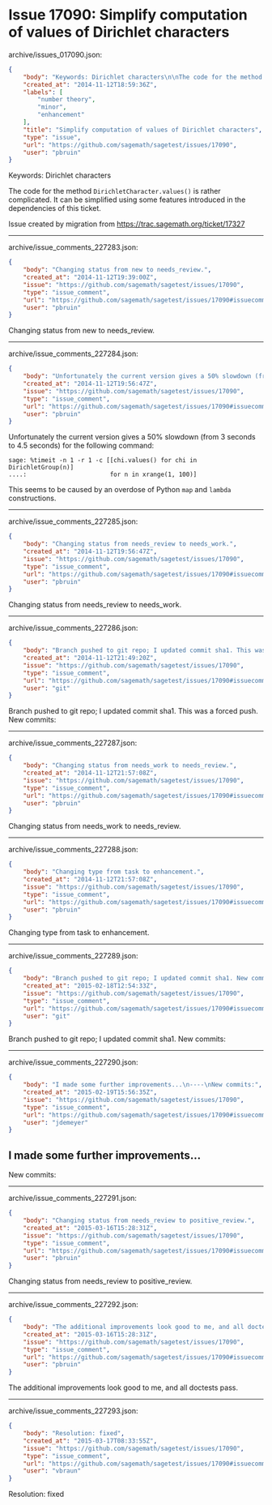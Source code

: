 # Issue 17090: Simplify computation of values of Dirichlet characters

archive/issues_017090.json:
```json
{
    "body": "Keywords: Dirichlet characters\n\nThe code for the method `DirichletCharacter.values()` is rather complicated.  It can be simplified using some features introduced in the dependencies of this ticket.\n\nIssue created by migration from https://trac.sagemath.org/ticket/17327\n\n",
    "created_at": "2014-11-12T18:59:36Z",
    "labels": [
        "number theory",
        "minor",
        "enhancement"
    ],
    "title": "Simplify computation of values of Dirichlet characters",
    "type": "issue",
    "url": "https://github.com/sagemath/sagetest/issues/17090",
    "user": "pbruin"
}
```
Keywords: Dirichlet characters

The code for the method `DirichletCharacter.values()` is rather complicated.  It can be simplified using some features introduced in the dependencies of this ticket.

Issue created by migration from https://trac.sagemath.org/ticket/17327





---

archive/issue_comments_227283.json:
```json
{
    "body": "Changing status from new to needs_review.",
    "created_at": "2014-11-12T19:39:00Z",
    "issue": "https://github.com/sagemath/sagetest/issues/17090",
    "type": "issue_comment",
    "url": "https://github.com/sagemath/sagetest/issues/17090#issuecomment-227283",
    "user": "pbruin"
}
```

Changing status from new to needs_review.



---

archive/issue_comments_227284.json:
```json
{
    "body": "Unfortunately the current version gives a 50% slowdown (from 3 seconds to 4.5 seconds) for the following command:\n\n```\nsage: %timeit -n 1 -r 1 -c [[chi.values() for chi in DirichletGroup(n)]\n....:                       for n in xrange(1, 100)]\n```\n\nThis seems to be caused by an overdose of Python `map` and `lambda` constructions.",
    "created_at": "2014-11-12T19:56:47Z",
    "issue": "https://github.com/sagemath/sagetest/issues/17090",
    "type": "issue_comment",
    "url": "https://github.com/sagemath/sagetest/issues/17090#issuecomment-227284",
    "user": "pbruin"
}
```

Unfortunately the current version gives a 50% slowdown (from 3 seconds to 4.5 seconds) for the following command:

```
sage: %timeit -n 1 -r 1 -c [[chi.values() for chi in DirichletGroup(n)]
....:                       for n in xrange(1, 100)]
```

This seems to be caused by an overdose of Python `map` and `lambda` constructions.



---

archive/issue_comments_227285.json:
```json
{
    "body": "Changing status from needs_review to needs_work.",
    "created_at": "2014-11-12T19:56:47Z",
    "issue": "https://github.com/sagemath/sagetest/issues/17090",
    "type": "issue_comment",
    "url": "https://github.com/sagemath/sagetest/issues/17090#issuecomment-227285",
    "user": "pbruin"
}
```

Changing status from needs_review to needs_work.



---

archive/issue_comments_227286.json:
```json
{
    "body": "Branch pushed to git repo; I updated commit sha1. This was a forced push. New commits:",
    "created_at": "2014-11-12T21:49:20Z",
    "issue": "https://github.com/sagemath/sagetest/issues/17090",
    "type": "issue_comment",
    "url": "https://github.com/sagemath/sagetest/issues/17090#issuecomment-227286",
    "user": "git"
}
```

Branch pushed to git repo; I updated commit sha1. This was a forced push. New commits:



---

archive/issue_comments_227287.json:
```json
{
    "body": "Changing status from needs_work to needs_review.",
    "created_at": "2014-11-12T21:57:08Z",
    "issue": "https://github.com/sagemath/sagetest/issues/17090",
    "type": "issue_comment",
    "url": "https://github.com/sagemath/sagetest/issues/17090#issuecomment-227287",
    "user": "pbruin"
}
```

Changing status from needs_work to needs_review.



---

archive/issue_comments_227288.json:
```json
{
    "body": "Changing type from task to enhancement.",
    "created_at": "2014-11-12T21:57:08Z",
    "issue": "https://github.com/sagemath/sagetest/issues/17090",
    "type": "issue_comment",
    "url": "https://github.com/sagemath/sagetest/issues/17090#issuecomment-227288",
    "user": "pbruin"
}
```

Changing type from task to enhancement.



---

archive/issue_comments_227289.json:
```json
{
    "body": "Branch pushed to git repo; I updated commit sha1. New commits:",
    "created_at": "2015-02-18T12:54:33Z",
    "issue": "https://github.com/sagemath/sagetest/issues/17090",
    "type": "issue_comment",
    "url": "https://github.com/sagemath/sagetest/issues/17090#issuecomment-227289",
    "user": "git"
}
```

Branch pushed to git repo; I updated commit sha1. New commits:



---

archive/issue_comments_227290.json:
```json
{
    "body": "I made some further improvements...\n----\nNew commits:",
    "created_at": "2015-02-19T15:56:35Z",
    "issue": "https://github.com/sagemath/sagetest/issues/17090",
    "type": "issue_comment",
    "url": "https://github.com/sagemath/sagetest/issues/17090#issuecomment-227290",
    "user": "jdemeyer"
}
```

I made some further improvements...
----
New commits:



---

archive/issue_comments_227291.json:
```json
{
    "body": "Changing status from needs_review to positive_review.",
    "created_at": "2015-03-16T15:28:31Z",
    "issue": "https://github.com/sagemath/sagetest/issues/17090",
    "type": "issue_comment",
    "url": "https://github.com/sagemath/sagetest/issues/17090#issuecomment-227291",
    "user": "pbruin"
}
```

Changing status from needs_review to positive_review.



---

archive/issue_comments_227292.json:
```json
{
    "body": "The additional improvements look good to me, and all doctests pass.",
    "created_at": "2015-03-16T15:28:31Z",
    "issue": "https://github.com/sagemath/sagetest/issues/17090",
    "type": "issue_comment",
    "url": "https://github.com/sagemath/sagetest/issues/17090#issuecomment-227292",
    "user": "pbruin"
}
```

The additional improvements look good to me, and all doctests pass.



---

archive/issue_comments_227293.json:
```json
{
    "body": "Resolution: fixed",
    "created_at": "2015-03-17T08:33:55Z",
    "issue": "https://github.com/sagemath/sagetest/issues/17090",
    "type": "issue_comment",
    "url": "https://github.com/sagemath/sagetest/issues/17090#issuecomment-227293",
    "user": "vbraun"
}
```

Resolution: fixed
